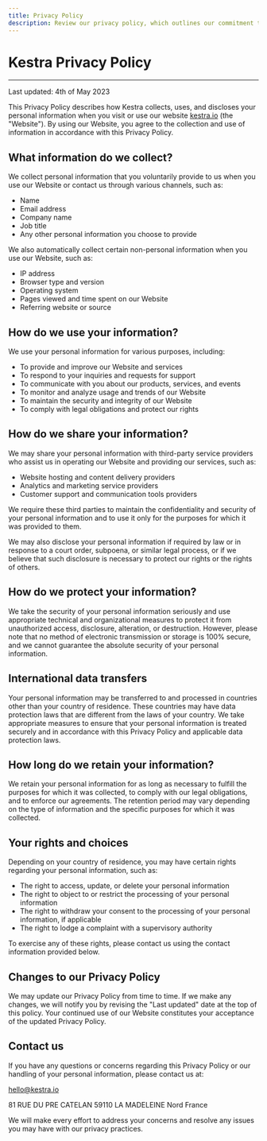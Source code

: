 ```yaml
---
title: Privacy Policy
description: Review our privacy policy, which outlines our commitment to protecting your personal data, the types of information we collect
---
```


# Kestra Privacy Policy
-------------------------

Last updated: 4th of May 2023

This Privacy Policy describes how Kestra collects, uses, and discloses your personal information when you visit or use our website [kestra.io](http://kestra.io) (the "Website"). By using our Website, you agree to the collection and use of information in accordance with this Privacy Policy.

## What information do we collect?

We collect personal information that you voluntarily provide to us when you use our Website or contact us through various channels, such as:

-   Name
-   Email address
-   Company name
-   Job title
-   Any other personal information you choose to provide

We also automatically collect certain non-personal information when you use our Website, such as:

-   IP address
-   Browser type and version
-   Operating system
-   Pages viewed and time spent on our Website
-   Referring website or source

## How do we use your information?

We use your personal information for various purposes, including:

-   To provide and improve our Website and services
-   To respond to your inquiries and requests for support
-   To communicate with you about our products, services, and events
-   To monitor and analyze usage and trends of our Website
-   To maintain the security and integrity of our Website
-   To comply with legal obligations and protect our rights

## How do we share your information?

We may share your personal information with third-party service providers who assist us in operating our Website and providing our services, such as:

-   Website hosting and content delivery providers
-   Analytics and marketing service providers
-   Customer support and communication tools providers

We require these third parties to maintain the confidentiality and security of your personal information and to use it only for the purposes for which it was provided to them.

We may also disclose your personal information if required by law or in response to a court order, subpoena, or similar legal process, or if we believe that such disclosure is necessary to protect our rights or the rights of others.

## How do we protect your information?

We take the security of your personal information seriously and use appropriate technical and organizational measures to protect it from unauthorized access, disclosure, alteration, or destruction. However, please note that no method of electronic transmission or storage is 100% secure, and we cannot guarantee the absolute security of your personal information.

## International data transfers

Your personal information may be transferred to and processed in countries other than your country of residence. These countries may have data protection laws that are different from the laws of your country. We take appropriate measures to ensure that your personal information is treated securely and in accordance with this Privacy Policy and applicable data protection laws.

## How long do we retain your information?

We retain your personal information for as long as necessary to fulfill the purposes for which it was collected, to comply with our legal obligations, and to enforce our agreements. The retention period may vary depending on the type of information and the specific purposes for which it was collected.

## Your rights and choices

Depending on your country of residence, you may have certain rights regarding your personal information, such as:

-   The right to access, update, or delete your personal information
-   The right to object to or restrict the processing of your personal information
-   The right to withdraw your consent to the processing of your personal information, if applicable
-   The right to lodge a complaint with a supervisory authority

To exercise any of these rights, please contact us using the contact information provided below.

## Changes to our Privacy Policy

We may update our Privacy Policy from time to time. If we make any changes, we will notify you by revising the "Last updated" date at the top of this policy. Your continued use of our Website constitutes your acceptance of the updated Privacy Policy.

## Contact us

If you have any questions or concerns regarding this Privacy Policy or our handling of your personal information, please contact us at:

<hello@kestra.io>

81 RUE DU PRE CATELAN 59110 LA MADELEINE Nord France

We will make every effort to address your concerns and resolve any issues you may have with our privacy practices.